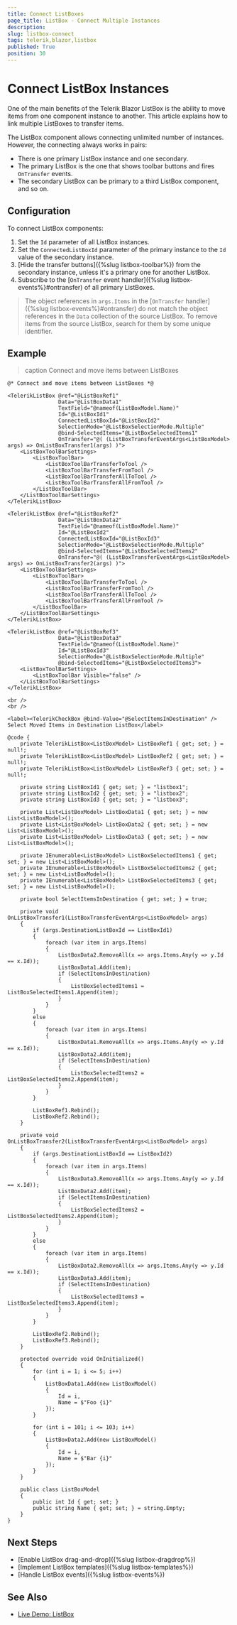 ```yaml
---
title: Connect ListBoxes
page_title: ListBox - Connect Multiple Instances
description:
slug: listbox-connect
tags: telerik,blazor,listbox
published: True
position: 30
---
```


# Connect ListBox Instances

One of the main benefits of the Telerik Blazor ListBox is the ability to move items from one component instance to another. This article explains how to link multiple ListBoxes to transfer items.

The ListBox component allows connecting unlimited number of instances. However, the connecting always works in pairs:

* There is one primary ListBox instance and one secondary.
* The primary ListBox is the one that shows toolbar buttons and fires `OnTransfer` events.
* The secondary ListBox can be primary to a third ListBox component, and so on.


## Configuration

To connect ListBox components:

1. Set the `Id` parameter of all ListBox instances.
1. Set the `ConnectedListBoxId` parameter of the primary instance to the `Id` value of the secondary instance.
1. [Hide the transfer buttons]({%slug listbox-toolbar%}) from the secondary instance, unless it's a primary one for another ListBox.
1. Subscribe to the [`OnTransfer` event handler]({%slug listbox-events%}#ontransfer) of all primary ListBoxes.

> The object references in `args.Items` in the [`OnTransfer` handler]({%slug listbox-events%}#ontransfer) do not match the object references in the `Data` collection of the source ListBox. To remove items from the source ListBox, search for them by some unique identifier.


## Example

>caption Connect and move items between ListBoxes

````CSHTML
@* Connect and move items between ListBoxes *@

<TelerikListBox @ref="@ListBoxRef1"
                Data="@ListBoxData1"
                TextField="@nameof(ListBoxModel.Name)"
                Id="@ListBoxId1"
                ConnectedListBoxId="@ListBoxId2"
                SelectionMode="@ListBoxSelectionMode.Multiple"
                @bind-SelectedItems="@ListBoxSelectedItems1"
                OnTransfer="@( (ListBoxTransferEventArgs<ListBoxModel> args) => OnListBoxTransfer1(args) )">
    <ListBoxToolBarSettings>
        <ListBoxToolBar>
            <ListBoxToolBarTransferToTool />
            <ListBoxToolBarTransferFromTool />
            <ListBoxToolBarTransferAllToTool />
            <ListBoxToolBarTransferAllFromTool />
        </ListBoxToolBar>
    </ListBoxToolBarSettings>
</TelerikListBox>

<TelerikListBox @ref="@ListBoxRef2"
                Data="@ListBoxData2"
                TextField="@nameof(ListBoxModel.Name)"
                Id="@ListBoxId2"
                ConnectedListBoxId="@ListBoxId3"
                SelectionMode="@ListBoxSelectionMode.Multiple"
                @bind-SelectedItems="@ListBoxSelectedItems2"
                OnTransfer="@( (ListBoxTransferEventArgs<ListBoxModel> args) => OnListBoxTransfer2(args) )">
    <ListBoxToolBarSettings>
        <ListBoxToolBar>
            <ListBoxToolBarTransferToTool />
            <ListBoxToolBarTransferFromTool />
            <ListBoxToolBarTransferAllToTool />
            <ListBoxToolBarTransferAllFromTool />
        </ListBoxToolBar>
    </ListBoxToolBarSettings>
</TelerikListBox>

<TelerikListBox @ref="@ListBoxRef3"
                Data="@ListBoxData3"
                TextField="@nameof(ListBoxModel.Name)"
                Id="@ListBoxId3"
                SelectionMode="@ListBoxSelectionMode.Multiple"
                @bind-SelectedItems="@ListBoxSelectedItems3">
    <ListBoxToolBarSettings>
        <ListBoxToolBar Visible="false" />
    </ListBoxToolBarSettings>
</TelerikListBox>

<br />
<br />

<label><TelerikCheckBox @bind-Value="@SelectItemsInDestination" /> Select Moved Items in Destination ListBox</label>

@code {
    private TelerikListBox<ListBoxModel> ListBoxRef1 { get; set; } = null!;
    private TelerikListBox<ListBoxModel> ListBoxRef2 { get; set; } = null!;
    private TelerikListBox<ListBoxModel> ListBoxRef3 { get; set; } = null!;

    private string ListBoxId1 { get; set; } = "listbox1";
    private string ListBoxId2 { get; set; } = "listbox2";
    private string ListBoxId3 { get; set; } = "listbox3";

    private List<ListBoxModel> ListBoxData1 { get; set; } = new List<ListBoxModel>();
    private List<ListBoxModel> ListBoxData2 { get; set; } = new List<ListBoxModel>();
    private List<ListBoxModel> ListBoxData3 { get; set; } = new List<ListBoxModel>();

    private IEnumerable<ListBoxModel> ListBoxSelectedItems1 { get; set; } = new List<ListBoxModel>();
    private IEnumerable<ListBoxModel> ListBoxSelectedItems2 { get; set; } = new List<ListBoxModel>();
    private IEnumerable<ListBoxModel> ListBoxSelectedItems3 { get; set; } = new List<ListBoxModel>();

    private bool SelectItemsInDestination { get; set; } = true;

    private void OnListBoxTransfer1(ListBoxTransferEventArgs<ListBoxModel> args)
    {
        if (args.DestinationListBoxId == ListBoxId1)
        {
            foreach (var item in args.Items)
            {
                ListBoxData2.RemoveAll(x => args.Items.Any(y => y.Id == x.Id));
                ListBoxData1.Add(item);
                if (SelectItemsInDestination)
                {
                    ListBoxSelectedItems1 = ListBoxSelectedItems1.Append(item);
                }
            }
        }
        else
        {
            foreach (var item in args.Items)
            {
                ListBoxData1.RemoveAll(x => args.Items.Any(y => y.Id == x.Id));
                ListBoxData2.Add(item);
                if (SelectItemsInDestination)
                {
                    ListBoxSelectedItems2 = ListBoxSelectedItems2.Append(item);
                }
            }
        }

        ListBoxRef1.Rebind();
        ListBoxRef2.Rebind();
    }

    private void OnListBoxTransfer2(ListBoxTransferEventArgs<ListBoxModel> args)
    {
        if (args.DestinationListBoxId == ListBoxId2)
        {
            foreach (var item in args.Items)
            {
                ListBoxData3.RemoveAll(x => args.Items.Any(y => y.Id == x.Id));
                ListBoxData2.Add(item);
                if (SelectItemsInDestination)
                {
                    ListBoxSelectedItems2 = ListBoxSelectedItems2.Append(item);
                }
            }
        }
        else
        {
            foreach (var item in args.Items)
            {
                ListBoxData2.RemoveAll(x => args.Items.Any(y => y.Id == x.Id));
                ListBoxData3.Add(item);
                if (SelectItemsInDestination)
                {
                    ListBoxSelectedItems3 = ListBoxSelectedItems3.Append(item);
                }
            }
        }

        ListBoxRef2.Rebind();
        ListBoxRef3.Rebind();
    }

    protected override void OnInitialized()
    {
        for (int i = 1; i <= 5; i++)
        {
            ListBoxData1.Add(new ListBoxModel()
            {
                Id = i,
                Name = $"Foo {i}"
            });
        }

        for (int i = 101; i <= 103; i++)
        {
            ListBoxData2.Add(new ListBoxModel()
            {
                Id = i,
                Name = $"Bar {i}"
            });
        }
    }

    public class ListBoxModel
    {
        public int Id { get; set; }
        public string Name { get; set; } = string.Empty;
    }
}
````


## Next Steps

* [Enable ListBox drag-and-drop]({%slug listbox-dragdrop%})
* [Implement ListBox templates]({%slug listbox-templates%})
* [Handle ListBox events]({%slug listbox-events%})


## See Also

* [Live Demo: ListBox](https://demos.telerik.com/blazor-ui/listbox/overview)
